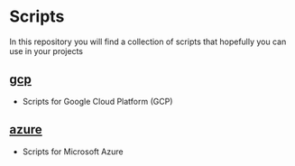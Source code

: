 # Scripts
In this repository you will find a collection of scripts that hopefully you can use in your projects

## [gcp](./gcp)
* Scripts for Google Cloud Platform (GCP)


## [azure](./azure)
* Scripts for Microsoft Azure
